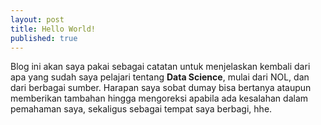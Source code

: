 ```yaml
---
layout: post
title: Hello World!
published: true
---
```


Blog ini akan saya pakai sebagai catatan untuk menjelaskan kembali dari apa yang sudah saya pelajari tentang **Data Science**, mulai dari NOL, dan dari berbagai sumber. Harapan saya sobat dumay bisa bertanya ataupun memberikan tambahan hingga mengoreksi apabila ada kesalahan dalam pemahaman saya, sekaligus sebagai tempat saya berbagi, hhe.
